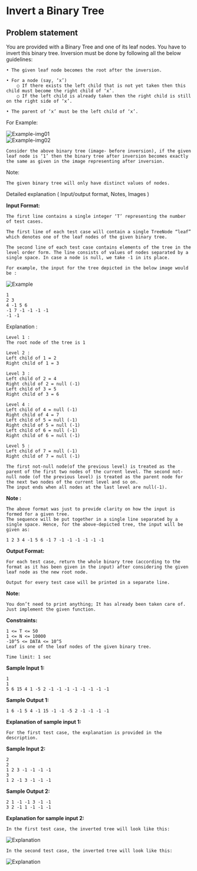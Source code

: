 Invert a Binary Tree
====================

Problem statement
-----------------

You are provided with a Binary Tree and one of its leaf nodes. You have to invert this binary tree. Inversion must be done by following all the below guidelines:

    • The given leaf node becomes the root after the inversion.
    
    • For a node (say, ‘x’) 
        ○ If there exists the left child that is not yet taken then this child must become the right child of ‘x’.
        ○ If the left child is already taken then the right child is still on the right side of ‘x’.
    
    • The parent of ‘x’ must be the left child of ‘x’.
    

For Example:

![Example-img01](https://files.codingninjas.in/invert-a-binary-tree-01-8578.png)  
![Example-img02](https://files.codingninjas.in/invert-a-binary-tree-02-8579.png)

    Consider the above binary tree (image- before inversion), if the given leaf node is ‘1’ then the binary tree after inversion becomes exactly the same as given in the image representing after inversion.
    

Note:

    The given binary tree will only have distinct values of nodes.
    

Detailed explanation ( Input/output format, Notes, Images )

**Input Format:**

    The first line contains a single integer ‘T’ representing the number of test cases. 
    
    The first line of each test case will contain a single TreeNode “leaf” which denotes one of the leaf nodes of the given binary tree.
    
    The second line of each test case contains elements of the tree in the level order form. The line consists of values of nodes separated by a single space. In case a node is null, we take -1 in its place.
    
    For example, the input for the tree depicted in the below image would be :
    

![Example](https://files.codingninjas.in/btree-5038.png)

    1
    2 3
    4 -1 5 6
    -1 7 -1 -1 -1 -1
    -1 -1
    

Explanation :

    Level 1 :
    The root node of the tree is 1
    
    Level 2 :
    Left child of 1 = 2
    Right child of 1 = 3
    
    Level 3 :
    Left child of 2 = 4
    Right child of 2 = null (-1)
    Left child of 3 = 5
    Right child of 3 = 6
    
    Level 4 :
    Left child of 4 = null (-1)
    Right child of 4 = 7
    Left child of 5 = null (-1)
    Right child of 5 = null (-1)
    Left child of 6 = null (-1)
    Right child of 6 = null (-1)
    
    Level 5 :
    Left child of 7 = null (-1)
    Right child of 7 = null (-1)
    
    The first not-null node(of the previous level) is treated as the parent of the first two nodes of the current level. The second not-null node (of the previous level) is treated as the parent node for the next two nodes of the current level and so on.
    The input ends when all nodes at the last level are null(-1).
    

**Note :**

    The above format was just to provide clarity on how the input is formed for a given tree. 
    The sequence will be put together in a single line separated by a single space. Hence, for the above-depicted tree, the input will be given as:
    
    1 2 3 4 -1 5 6 -1 7 -1 -1 -1 -1 -1 -1
    

**Output Format:**

    For each test case, return the whole binary tree (according to the format as it has been given in the input) after considering the given leaf node as the new root node.
    
    Output for every test case will be printed in a separate line.
    

**Note:**

    You don’t need to print anything; It has already been taken care of. Just implement the given function.
    

**Constraints:**

    1 <= T <= 50
    1 <= N <= 10000
    -10^5 <= DATA <= 10^5
    Leaf is one of the leaf nodes of the given binary tree.
    
    Time limit: 1 sec
    

**Sample Input 1:**

    1
    1
    5 6 15 4 1 -5 2 -1 -1 -1 -1 -1 -1 -1 -1
    

**Sample Output 1:**

    1 6 -1 5 4 -1 15 -1 -1 -5 2 -1 -1 -1 -1
    

**Explanation of sample input 1:**

    For the first test case, the explanation is provided in the description.
    

**Sample Input 2:**

    2
    2
    1 2 3 -1 -1 -1 -1
    3
    1 2 -1 3 -1 -1 -1
    

**Sample Output 2:**

    2 1 -1 -1 3 -1 -1
    3 2 -1 1 -1 -1 -1
    

**Explanation for sample input 2:**

    In the first test case, the inverted tree will look like this:
    

![Explanation](https://files.codingninjas.in/invert-a-binary-tree-03-8580.png)

    In the second test case, the inverted tree will look like this:
    

![Explanation](https://files.codingninjas.in/invert-a-binary-tree-04-8581.png)
